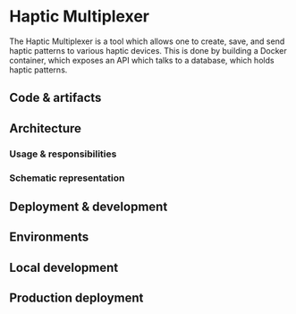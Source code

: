 # Haptic Multiplexer

The Haptic Multiplexer is a tool which allows one to create, save, and send haptic patterns to various haptic devices. This is done by building a Docker container, which exposes an API which talks to a database, which holds haptic patterns.

## Code & artifacts

## Architecture

### Usage & responsibilities

### Schematic representation

## Deployment & development

## Environments

## Local development

## Production deployment
